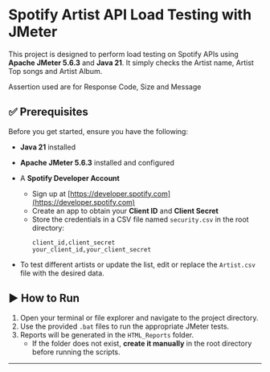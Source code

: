 # Spotify Artist API Load Testing with JMeter

This project is designed to perform load testing on Spotify APIs using **Apache JMeter 5.6.3** and **Java 21**.
It simply checks the Artist name, Artist Top songs and Artist Album.

Assertion used are for Response Code, Size and Message

## ✅ Prerequisites

Before you get started, ensure you have the following:

- **Java 21** installed
- **Apache JMeter 5.6.3** installed and configured
- A **Spotify Developer Account**  
  - Sign up at [https://developer.spotify.com](https://developer.spotify.com)
  - Create an app to obtain your **Client ID** and **Client Secret**
  - Store the credentials in a CSV file named `security.csv` in the root directory:
    ```
    client_id,client_secret
    your_client_id,your_client_secret
    ```

- To test different artists or update the list, edit or replace the `Artist.csv` file with the desired data.

## ▶️ How to Run

1. Open your terminal or file explorer and navigate to the project directory.
2. Use the provided `.bat` files to run the appropriate JMeter tests.
3. Reports will be generated in the `HTML_Reports` folder.
   - If the folder does not exist, **create it manually** in the root directory before running the scripts.

---